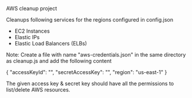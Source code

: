 AWS cleanup project

Cleanups following services for the regions configured in config.json

- EC2 Instances
- Elastic IPs
- Elastic Load Balancers (ELBs)

Note: 
Create a file with name "aws-credentials.json" in the same directory as cleanup.js and add the following content

{ 
	"accessKeyId": "<your AWS access key>", 
	"secretAccessKey": "<your AWS secret key>", 
	"region": "us-east-1" 
}

The given access key & secret key should have all the permissions to list/delete AWS resources.